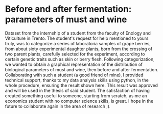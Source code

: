 #  Before and after fermentation: parameters of must and wine

Dataset from the internship of a student from the faculty of Enology and Viticulture in Trento. The student's request for help mentioned to yours truly, 
was to categorize a series of laboratoria samples of grape berries, from about sixty experimental daughter plants, born from the crossing of two parent plants,
carefully selected for the experiment, according to certain genetic traits such as skin or berry flesh. 
Following categorization, we wanted to obtain a graphical representation of the distribution of biological parameters of must and wine, then before 
and after fermentation. Collaborating with such a student (a good friend of mine), I provided technical support, thanks to my data analysis skills using python, in the whole procedure, ensuring the result shown here. This result was approved and will be used in the thesis of said student. The satisfaction of having created something useful 
to someone, starting from scratch, as me an economics student with no computer science skills, is great. I hope in the future to collaborate again in the area of research ;). 
